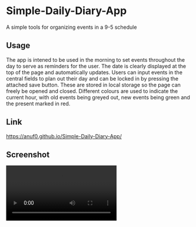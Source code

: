 # Simple-Daily-Diary-App
A simple tools for organizing events in a 9-5 schedule

## Usage
The app is intened to be used in the morning to set events throughout the day to serve as reminders for the user. The date is clearly displayed at the top of the page and automatically updates.
Users can input events in the central fields to plan out their day and can be locked in by pressing the attached save button. These are stored in local storage so the page can freely be opened and closed.
Different colours are used to indicate the current hour, with old events being greyed out, new events being green and the present marked in red.

## Link
https://anuf0.github.io/Simple-Daily-Diary-App/

## Screenshot
![screenshot](screenshot.mp4)